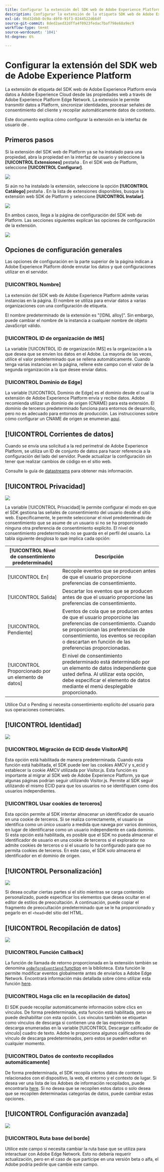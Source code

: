 ```yaml
---
title: Configurar la extensión del SDK web de Adobe Experience Platform
description: Configurar la extensión de la etiqueta SDK web de Adobe Experience Platform en la interfaz de usuario.
exl-id: 96d32db8-0c9a-49f0-91f3-0244522d66df
source-git-commit: 8ded2aed32dffa4f0923fedac7baf798e68a9ec9
workflow-type: tm+mt
source-wordcount: '1041'
ht-degree: 6%

---
```


# Configurar la extensión del SDK web de Adobe Experience Platform

La extensión de etiqueta del SDK web de Adobe Experience Platform envía datos a Adobe Experience Cloud desde las propiedades web a través de Adobe Experience Platform Edge Network. La extensión le permite transmitir datos a Platform, sincronizar identidades, procesar señales de consentimiento del cliente y recopilar automáticamente datos de contexto.

Este documento explica cómo configurar la extensión en la interfaz de usuario de .

## Primeros pasos

Si la extensión del SDK web de Platform ya se ha instalado para una propiedad, abra la propiedad en la interfaz de usuario y seleccione la **[!UICONTROL Extensiones]** pestaña . En el SDK web de Platform, seleccione **[!UICONTROL Configurar]**.

![](../images/extension/overview/configure.png)

Si aún no ha instalado la extensión, seleccione la opción **[!UICONTROL Catálogo]** pestaña . En la lista de extensiones disponibles, busque la extensión web SDK de Platform y seleccione **[!UICONTROL Instalar]**.

![](../images/extension/overview/install.png)

En ambos casos, llega a la página de configuración del SDK web de Platform. Las secciones siguientes explican las opciones de configuración de la extensión.

![](../images/extension/overview/config-screen.png)

## Opciones de configuración generales

Las opciones de configuración en la parte superior de la página indican a Adobe Experience Platform dónde enrutar los datos y qué configuraciones utilizar en el servidor.

### [!UICONTROL Nombre]

La extensión del SDK web de Adobe Experience Platform admite varias instancias en la página. El nombre se utiliza para enviar datos a varias organizaciones con una configuración de etiqueta.

El nombre predeterminado de la extensión es &quot;[!DNL alloy]&quot;. Sin embargo, puede cambiar el nombre de la instancia a cualquier nombre de objeto JavaScript válido.

### **[!UICONTROL ID de organización de IMS]**

La variable [!UICONTROL ID de organización IMS] es la organización a la que desea que se envíen los datos en el Adobe. La mayoría de las veces, utilice el valor predeterminado que se rellena automáticamente. Cuando tenga varias instancias en la página, rellene este campo con el valor de la segunda organización a la que desee enviar datos.

### **[!UICONTROL Dominio de Edge]**

La variable [!UICONTROL Dominio de Edge] es el dominio desde el cual la extensión de Adobe Experience Platform envía y recibe datos. Adobe recomienda utilizar un dominio de origen (CNAME) para esta extensión. El dominio de terceros predeterminado funciona para entornos de desarrollo, pero no es adecuado para entornos de producción. Las instrucciones sobre cómo configurar un CNAME de origen se enumeran [aquí](https://experienceleague.adobe.com/docs/core-services/interface/ec-cookies/cookies-first-party.html?lang=es).

## [!UICONTROL Corrientes de datos]

Cuando se envía una solicitud a la red perimetral de Adobe Experience Platform, se utiliza un ID de conjunto de datos para hacer referencia a la configuración del lado del servidor. Puede actualizar la configuración sin tener que realizar cambios de código en el sitio web.

Consulte la guía de [datastreams](../datastreams/overview.md) para obtener más información.


## [!UICONTROL Privacidad]

![](../images/extension/overview/privacy.png)

La variable [!UICONTROL Privacidad] le permite configurar el modo en que el SDK gestiona las señales de consentimiento del usuario desde el sitio web. Específicamente, le permite seleccionar el nivel predeterminado de consentimiento que se asume de un usuario si no se ha proporcionado ninguna otra preferencia de consentimiento explícito. El nivel de consentimiento predeterminado no se guarda en el perfil del usuario. La tabla siguiente desglosa lo que implica cada opción:

| [!UICONTROL Nivel de consentimiento predeterminado] | Descripción |
| --- | --- |
| [!UICONTROL En] | Recopile eventos que se producen antes de que el usuario proporcione preferencias de consentimiento. |
| [!UICONTROL Salida] | Descartar los eventos que se producen antes de que el usuario proporcione las preferencias de consentimiento. |
| [!UICONTROL Pendiente] | Eventos de cola que se producen antes de que el usuario proporcione las preferencias de consentimiento. Cuando se proporcionan las preferencias de consentimiento, los eventos se recopilan o descartan en función de las preferencias proporcionadas. |
| [!UICONTROL Proporcionado por un elemento de datos] | El nivel de consentimiento predeterminado está determinado por un elemento de datos independiente que usted defina. Al utilizar esta opción, debe especificar el elemento de datos mediante el menú desplegable proporcionado. |

Utilice Out o Pending si necesita consentimiento explícito del usuario para sus operaciones comerciales.

## [!UICONTROL Identidad]

![](../images/extension/overview/identity.png)

### [!UICONTROL Migración de ECID desde VisitorAPI]

Esta opción está habilitada de manera predeterminada. Cuando esta función está habilitada, el SDK puede leer las cookies AMCV y s_ecid y establecer la cookie AMCV utilizada por Visitor.js. Esta función es importante al migrar al SDK web de Adobe Experience Platform, ya que algunas páginas podrían seguir utilizando Visitor.js. Permite al SDK seguir utilizando el mismo ECID para que los usuarios no se identifiquen como dos usuarios independientes.

### [!UICONTROL Usar cookies de terceros]

Esta opción permite al SDK intentar almacenar un identificador de usuario en una cookie de terceros. Si se realiza correctamente, el usuario se identifica como un único usuario a medida que navega por varios dominios, en lugar de identificarse como un usuario independiente en cada dominio. Si esta opción está habilitada, es posible que el SDK no pueda almacenar el identificador de usuario en una cookie de terceros si el explorador no admite cookies de terceros o si el usuario lo ha configurado para que no permita cookies de terceros. En este caso, el SDK solo almacena el identificador en el dominio de origen.

## [!UICONTROL Personalización]

![](../images/extension/overview/personalization.png)

Si desea ocultar ciertas partes si el sitio mientras se carga contenido personalizado, puede especificar los elementos que desea ocultar en el editor de estilos de preocultación. A continuación, puede copiar el fragmento de preocultación predeterminado que se le ha proporcionado y pegarlo en el `<head>`del sitio del HTML.

## [!UICONTROL Recopilación de datos]

![](../images/extension/overview/data-collection.png)

### [!UICONTROL Función Callback]

La función de llamada de retorno proporcionada en la extensión también se denomina [`onBeforeEventSend` function](https://experienceleague.adobe.com/docs/experience-platform/edge/fundamentals/configuring-the-sdk.html?lang=en) en la biblioteca. Esta función le permite modificar eventos globalmente antes de enviarlos a Adobe Edge Network. Encontrará información más detallada sobre cómo utilizar esta función [here](https://experienceleague.adobe.com/docs/experience-platform/edge/fundamentals/tracking-events.html?lang=en#modifying-events-globally).

### [!UICONTROL Haga clic en la recopilación de datos]

El SDK puede recopilar automáticamente información sobre clics en vínculos. De forma predeterminada, esta función está habilitada, pero se puede deshabilitar con esta opción. Los vínculos también se etiquetan como vínculos de descarga si contienen una de las expresiones de descarga enumeradas en la variable [!UICONTROL Descargar calificador de vínculo] cuadro de texto. Adobe le proporciona algunos calificadores de vínculo de descarga predeterminados, pero estos se pueden editar en cualquier momento.

### [!UICONTROL Datos de contexto recopilados automáticamente]

De forma predeterminada, el SDK recopila ciertos datos de contexto relacionados con el dispositivo, la web, el entorno y el contexto de lugar. Si desea ver una lista de los Adobes de información recopilados, puede encontrarla [here](https://experienceleague.adobe.com/docs/experience-platform/edge/data-collection/automatic-information.html?lang=en). Si no desea que se recopilen estos datos o solo desea que se recopilen determinadas categorías de datos, puede cambiar estas opciones.

## [!UICONTROL Configuración avanzada]

![](../images/extension/overview/advanced-settings.png)

### [!UICONTROL Ruta base del borde]

Utilice este campo si necesita cambiar la ruta base que se utiliza para interactuar con Adobe Edge Network. Esto no debería requerir actualización, pero en el caso de que participe en una versión beta o alfa, el Adobe podría pedirle que cambie este campo.
